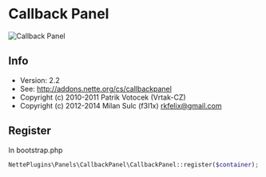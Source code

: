 # Callback Panel

![Callback Panel](https://raw.githubusercontent.com/f3l1x/Nette-Plugins/master/src/Panel/CallbackPanel/callback.png)

## Info

* Version: 2.2
* See: http://addons.nette.org/cs/callbackpanel
* Copyright (c) 2010-2011 Patrik Votocek (Vrtak-CZ)
* Copyright (c) 2012-2014 Milan Sulc (f3l1x) <rkfelix@gmail.com>

## Register

In bootstrap.php

```php
NettePlugins\Panels\CallbackPanel\CallbackPanel::register($container);
```